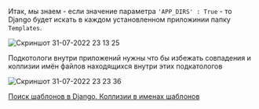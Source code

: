 Итак, мы знаем - если значение параметра `'APP_DIRS' : True` - то Django будет искать в каждом установленном приложинии папку `Templates`.


![Скриншот 31-07-2022 23 13 25](https://user-images.githubusercontent.com/84935915/182043572-565c90b6-cdeb-44e5-90fd-a196ea6df568.png)



Подкотологи внутри приложений нужны что бы избежать совпадения и коллизии имён файлов находящихся внутри этих подкатологов

![Скриншот 31-07-2022 23 23 36](https://user-images.githubusercontent.com/84935915/182043917-6e9a7236-0b91-497e-b270-6d6eb261ff33.png)




[Поиск шаблонов в Django. Коллизии в именах шаблонов](https://cloud.mail.ru/public/Jrt5/SjrufgAxX/%5BSW.BAND%5D%203.%20Шаблоны%20и%20статические%20файлы/2.%20Поиск%20шаблонов%20в%20Django.%20Коллизии%20в%20именах%20шаблонов/%5BSW.BAND%5D%201.%20Поиск%20шаблонов%20в%20Django.%20Коллизии%20в%20именах%20шаблонов.mp4)
